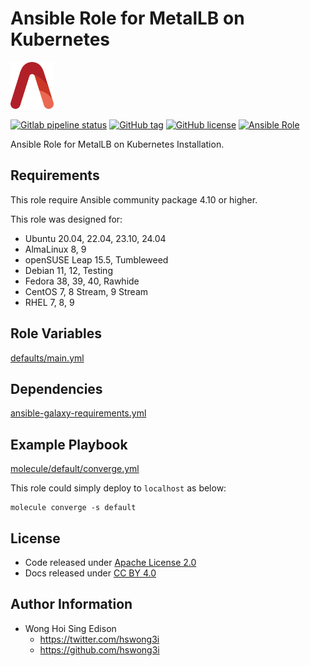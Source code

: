 # Ansible Role for MetalLB on Kubernetes

<a href="https://alvistack.com" title="AlviStack" target="_blank"><img src="/alvistack.svg" height="75" alt="AlviStack"></a>

[![Gitlab pipeline status](https://img.shields.io/gitlab/pipeline/alvistack/ansible-role-kube_metallb/master)](https://gitlab.com/alvistack/ansible-role-kube_metallb/-/pipelines)
[![GitHub tag](https://img.shields.io/github/tag/alvistack/ansible-role-kube_metallb.svg)](https://github.com/alvistack/ansible-role-kube_metallb/tags)
[![GitHub license](https://img.shields.io/github/license/alvistack/ansible-role-kube_metallb.svg)](https://github.com/alvistack/ansible-role-kube_metallb/blob/master/LICENSE)
[![Ansible Role](https://img.shields.io/badge/galaxy-alvistack.kube_metallb-blue.svg)](https://galaxy.ansible.com/alvistack/kube_metallb)

Ansible Role for MetalLB on Kubernetes Installation.

## Requirements

This role require Ansible community package 4.10 or higher.

This role was designed for:

- Ubuntu 20.04, 22.04, 23.10, 24.04
- AlmaLinux 8, 9
- openSUSE Leap 15.5, Tumbleweed
- Debian 11, 12, Testing
- Fedora 38, 39, 40, Rawhide
- CentOS 7, 8 Stream, 9 Stream
- RHEL 7, 8, 9

## Role Variables

[defaults/main.yml](defaults/main.yml)

## Dependencies

[ansible-galaxy-requirements.yml](ansible-galaxy-requirements.yml)

## Example Playbook

[molecule/default/converge.yml](molecule/default/converge.yml)

This role could simply deploy to `localhost` as below:

    molecule converge -s default

## License

- Code released under [Apache License 2.0](LICENSE)
- Docs released under [CC BY 4.0](http://creativecommons.org/licenses/by/4.0/)

## Author Information

- Wong Hoi Sing Edison
  - <https://twitter.com/hswong3i>
  - <https://github.com/hswong3i>
